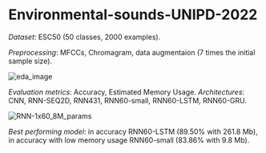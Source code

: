 # Environmental-sounds-UNIPD-2022

*Dataset*: ESC50 (50 classes, 2000 examples).

*Preprocessing*: MFCCs, Chromagram, data augmentaion (7 times the initial sample size).

![eda_image](https://user-images.githubusercontent.com/61026948/218862548-b7420bb9-2630-4149-919b-91ac556eca5e.jpg)

*Evaluation metrics*: Accuracy, Estimated Memory Usage.
*Architectures*: CNN, RNN-SEQ2D, RNN431, RNN60-small, RNN60-LSTM, RNN60-GRU.

![RNN-1x60_8M_params](https://user-images.githubusercontent.com/61026948/218862612-18ab6ae9-c06a-40a6-aaa7-e1a8cd8a0a54.jpg)

*Best performing model*: in accuracy RNN60-LSTM (89.50% with 261.8 Mb), in accuracy with low memory usage RNN60-small (83.86% with 9.8 Mb).
